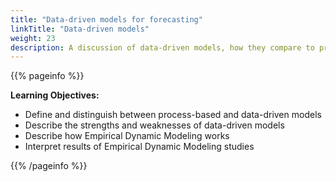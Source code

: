 ```yaml
---
title: "Data-driven models for forecasting"
linkTitle: "Data-driven models"
weight: 23
description: A discussion of data-driven models, how they compare to process models, and how they can be used for forecasting, with a focu on Empirical Dynamic Modeling
---
```


{{% pageinfo %}}

**Learning Objectives:**
* Define and distinguish between process-based and data-driven models
* Describe the strengths and weaknesses of data-driven models
* Describe how Empirical Dynamic Modeling works
* Interpret results of Empirical Dynamic Modeling studies

{{% /pageinfo %}}


